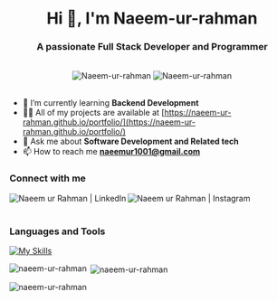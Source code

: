 <h1 align="center">Hi 👋, I'm Naeem-ur-rahman</h1>

<h3 align="center">A passionate Full Stack Developer and Programmer</h3>
<br>

<div class="row" align="center">
    <img src="https://img.shields.io/github/followers/Naeem-ur-rahman?label=Github%20Followers&style=for-the-badge" alt="Naeem-ur-rahman" />
    <img src="https://img.shields.io/github/stars/Naeem-ur-rahman?label=Github%20stars&style=for-the-badge" alt="Naeem-ur-rahman" />
<!--     <img  src="https://komarev.com/ghpvc/?username=Naeem-ur-rahman&label=Profile Views&color=blue&style=for-the-badge" alt="Naeem-ur-rahman" /> -->
</div>
<br>

- 🌱 I’m currently learning **Backend Development**
- 👨‍💻 All of my projects are available at [https://naeem-ur-rahman.github.io/portfolio/](https://naeem-ur-rahman.github.io/portfolio/)
- 💬 Ask me about **Software Development and Related tech**
- 📫 How to reach me **naeemur1001@gmail.com**

### Connect with me

<a href="https://www.linkedin.com/in/naeem-ur-rahman-sajid/"> <img align="left" alt="Naeem ur Rahman | LinkedIn" target="blank" src="https://skillicons.dev/icons?i=linkedin"/> </a>
<a href="https://www.instagram.com/naeemurrahmansajid/"> <img align="left" alt="Naeem ur Rahman | Instagram" target="blank" src="https://skillicons.dev/icons?i=instagram"/> </a>
<br><br>

### Languages and Tools

[![My Skills](https://skillicons.dev/icons?i=html,css,js,mongodb,express,react,nodejs,postman,git,github,githubactions,netlify,tailwind,threejs,php,figma,vscode,python,cpp,java,mysql&theme=light)]([https://naeemurrahman.netlify.app/])
<br>

<p><img align="left" src="https://github-readme-stats.vercel.app/api/top-langs?username=naeem-ur-rahman&show_icons=true&locale=en&layout=compact" alt="naeem-ur-rahman" /></p>
<p>&nbsp;<img align="center" src="https://github-readme-stats.vercel.app/api?username=naeem-ur-rahman&show_icons=true&locale=en" alt="naeem-ur-rahman" /></p>
<p><img align="center" src="https://github-readme-streak-stats.herokuapp.com/?user=naeem-ur-rahman&" alt="naeem-ur-rahman" /></p>
